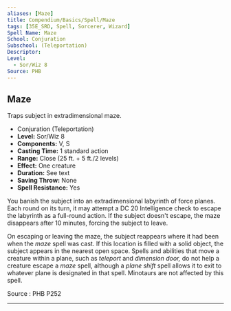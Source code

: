 ```yaml
---
aliases: [Maze]
title: Compendium/Basics/Spell/Maze
tags: [35E_SRD, Spell, Sorcerer, Wizard]
Spell Name: Maze
School: Conjuration
Subschool: (Teleportation)
Descriptor: 
Level:
  - Sor/Wiz 8
Source: PHB
---
```



## Maze

Traps subject in extradimensional maze.

*   Conjuration (Teleportation)
*   **Level:** Sor/Wiz 8
*   **Components:** V, S
*   **Casting Time:** 1 standard action
*   **Range:** Close (25 ft. + 5 ft./2 levels)
*   **Effect:** One creature
*   **Duration:** See text
*   **Saving Throw:** None
*   **Spell Resistance:** Yes

<p>You banish the subject into an extradimensional labyrinth of force planes. Each round on its turn, it may attempt a DC 20 Intelligence check to escape the labyrinth as a full-round action. If the subject doesn't escape, the maze disappears after 10 minutes, forcing the subject to leave.</p><p>On escaping or leaving the maze, the subject reappears where it had been when the <i>maze</i> spell was cast. If this location is filled with a solid object, the subject appears in the nearest open space. Spells and abilities that move a creature within a plane, such as <i>teleport</i> and <i>dimension door,</i> do not help a creature escape a <i>maze</i> spell, although a <i>plane shift</i> spell allows it to exit to whatever plane is designated in that spell. Minotaurs are not affected by this spell.</p>

Source : PHB P252

---
